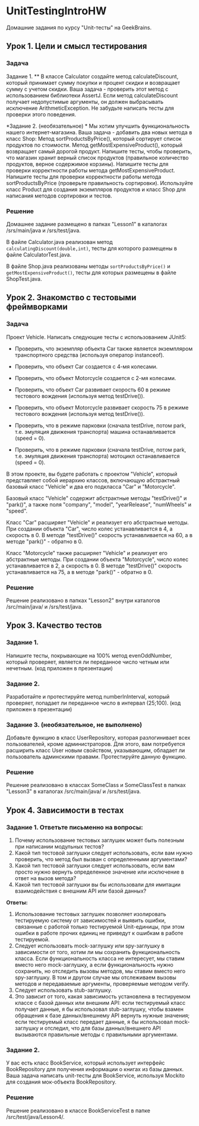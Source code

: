 # UnitTestingIntroHW

Домашние задания по курсу "Unit-тесты" на GeekBrains.

## Урок 1. Цели и смысл тестирования

### Задача

Задание 1. ** В классе Calculator создайте метод calculateDiscount, 
который принимает сумму покупки и процент скидки и возвращает сумму 
с учетом скидки. Ваша задача - проверить этот метод с использованием 
библиотеки AssertJ. Если метод calculateDiscount получает недопустимые 
аргументы, он должен выбрасывать исключение ArithmeticException. 
Не забудьте написать тесты для проверки этого поведения.

*Задание 2. (необязательное) *
Мы хотим улучшить функциональность нашего интернет-магазина. 
Ваша задача - добавить два новых метода в класс Shop:
Метод sortProductsByPrice(), который сортирует список продуктов 
по стоимости. Метод getMostExpensiveProduct(), который возвращает 
самый дорогой продукт. Напишите тесты, чтобы проверить, что магазин 
хранит верный список продуктов (правильное количество продуктов, 
верное содержимое корзины).
Напишите тесты для проверки корректности работы метода 
getMostExpensiveProduct. Напишите тесты для проверки корректности
работы метода sortProductsByPrice (проверьте правильность сортировки).
Используйте класс Product для создания экземпляров продуктов и класс Shop
для написания методов сортировки и тестов.

### Решение

Домашнее задание размещено в папках "Lesson1" в каталогах 
/srs/main/java и /srs/test/java.

В файле Calculator.java реализован метод 
```calculatingDiscount(double,int)```, 
тесты для которого размещены в файле CalculatorTest.java.

В файле Shop.java реализованы методы
```sortProductsByPrice()``` и ```getMostExpensiveProduct()```, 
тесты для которых размещены в файле ShopTest.java.

##  Урок 2. Знакомство с тестовыми фреймворками

### Задача

Проект Vehicle. Написать следующие тесты с использованием JUnit5:

- Проверить, что экземпляр объекта Car также является экземпляром 
транспортного средства (используя оператор instanceof).
  
- Проверить, что объект Car создается с 4-мя колесами.
  
- Проверить, что объект Motorcycle создается с 2-мя колесами.
  
- Проверить, что объект Car развивает скорость 60 в режиме
тестового вождения (используя метод testDrive()).

- Проверить, что объект Motorcycle развивает скорость 75 в 
режиме тестового вождения (используя метод testDrive()).

- Проверить, что в режиме парковки (сначала testDrive, потом park, 
т.е. эмуляция движения транспорта) машина останавливается (speed = 0).

- Проверить, что в режиме парковки (сначала testDrive, потом park,
т.е. эмуляция движения транспорта) мотоцикл останавливается (speed = 0).

В этом проекте, вы будете работать с проектом "Vehicle", 
который представляет собой иерархию классов, включающую 
абстрактный базовый класс "Vehicle" и два его подкласса
"Car" и "Motorcycle".

Базовый класс "Vehicle" содержит абстрактные методы 
"testDrive()" и "park()", а также поля "company", 
"model", "yearRelease", "numWheels" и "speed".

Класс "Car" расширяет "Vehicle" и реализует его абстрактные
методы. При создании объекта "Car", число колес устанавливается 
в 4, а скорость в 0. В методе "testDrive()" скорость устанавливается
на 60, а в методе "park()" - обратно в 0.

Класс "Motorcycle" также расширяет "Vehicle" и реализует 
его абстрактные методы. При создании объекта "Motorcycle",
число колес устанавливается в 2, а скорость в 0. В методе 
"testDrive()" скорость устанавливается на 75, а в методе 
"park()" - обратно в 0.

### Решение

Решение реализовано в папках "Lesson2" 
внутри каталогов /src/main/java/ и /srs/test/java.

## Урок 3. Качество тестов

### Задание 1.

Напишите тесты, покрывающие на 100% метод evenOddNumber, 
который проверяет, является ли переданное число четным
или нечетным. (код приложен в презентации)

### Задание 2.

Разработайте и протестируйте метод numberInInterval, 
который проверяет, попадает ли переданное число в 
интервал (25;100). (код приложен в презентации)

### Задание 3.  (необязательное, не выполнено)

Добавьте функцию в класс UserRepository, которая разлогинивает 
всех пользователей, кроме администраторов. Для этого, вам потребуется 
расширить класс User новым свойством, указывающим, обладает ли пользователь
админскими правами. Протестируйте данную функцию.

### Решение

Решение реализовано в классах SomeClass и SomeClassTest 
в папках "Lesson3" в каталогах /src/main/java/ и /srs/test/java.

## Урок 4. Зависимости в тестах

### Задание 1. Ответьте письменно на вопросы:

1) Почему использование тестовых заглушек может быть
полезным при написании модульных тестов?
2) Какой тип тестовой заглушки следует использовать, если вам
нужно проверить, что метод был вызван с определенными аргументами?
3) Какой тип тестовой заглушки следует использовать, если вам 
просто нужно вернуть определенное значение или исключение в ответ на вызов метода?
4) Какой тип тестовой заглушки вы бы использовали для имитации 
взаимодействия с внешним API или базой данных?

**Ответы:**

1) Использование тестовых заглушек позволяет изолировать тестируемую
систему от зависимостей и выявить ошибки, связанные с работой только
тестируемой Unit-единицы, при этом ошибки в работе прочих единиц не
приведут к ошибкам в работе тестируемой.
2) Следует использовать mock-заглушку или spy-заглушку в зависимости от того, 
хотим ли мы сохранить функциональность класса. Если функциональность класса
не интересует, мы ставим вместо него mock-заглушку, а если функциональность
нужно сохранить, но отследить вызовы методов, мы ставим вместо него 
spy-заглушку. В том и другом случае мы отслеживаем вызовы методов и передаваемые 
аргументы, проверяемые методом verify.
3) Следует использовать stub-заглушку.
4) Это зависит от того, какая зависимость установлена в тестируемом
классе с базой данных или внешним API: если тестируемый класс 
получает данные, я бы использовал stub-заглушку, чтобы взамен
обращения к базе данных/внешнему API вернуть нужные значения; 
если тестируемый класс передает данные, я бы использовал
mock-заглушку и отследил, что для базы данных/внешнего API вызываются
правильные методы с правильными аргументами.

### Задание 2.

У вас есть класс BookService, который использует интерфейс 
BookRepository для получения информации о книгах из базы данных. 
Ваша задача написать unit-тесты для BookService, используя 
Mockito для создания мок-объекта BookRepository.

### Решение

Решение реализовано в классе BookServiceTest в папке /src/test/java/Lesson4/.